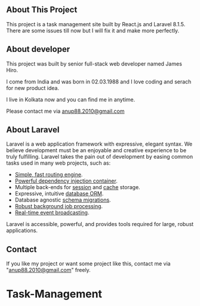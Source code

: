 
## About This Project

This project is a task management site built by React.js and Laravel 8.1.5.
There are some issues till now but I will fix it and make more perfectly.

## About developer

This project was built by senior full-stack web developer named James Hiro.

I come from India and was born in 02.03.1988 and I love coding and serach for new product idea.

I live in Kolkata now and you can find me in anytime.

Please contact me via anup88.2010@gmail.com

## About Laravel

Laravel is a web application framework with expressive, elegant syntax. We believe development must be an enjoyable and creative experience to be truly fulfilling. Laravel takes the pain out of development by easing common tasks used in many web projects, such as:

- [Simple, fast routing engine](https://laravel.com/docs/routing).
- [Powerful dependency injection container](https://laravel.com/docs/container).
- Multiple back-ends for [session](https://laravel.com/docs/session) and [cache](https://laravel.com/docs/cache) storage.
- Expressive, intuitive [database ORM](https://laravel.com/docs/eloquent).
- Database agnostic [schema migrations](https://laravel.com/docs/migrations).
- [Robust background job processing](https://laravel.com/docs/queues).
- [Real-time event broadcasting](https://laravel.com/docs/broadcasting).

Laravel is accessible, powerful, and provides tools required for large, robust applications.

## Contact

If you like my project or want some project like this, contact me via "anup88.2010@gmail.com" freely.


# Task-Management
